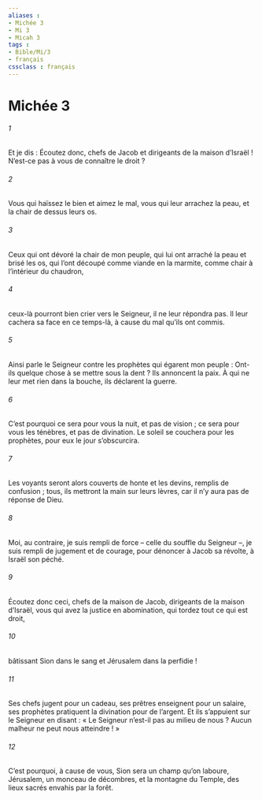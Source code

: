 ```yaml
---
aliases : 
- Michée 3
- Mi 3
- Micah 3
tags : 
- Bible/Mi/3
- français
cssclass : français
---
```


# Michée 3

###### 1
Et je dis :
Écoutez donc, chefs de Jacob
et dirigeants de la maison d’Israël !
N’est-ce pas à vous de connaître le droit ?
###### 2
Vous qui haïssez le bien et aimez le mal,
vous qui leur arrachez la peau,
et la chair de dessus leurs os.
###### 3
Ceux qui ont dévoré la chair de mon peuple,
qui lui ont arraché la peau et brisé les os,
qui l’ont découpé comme viande en la marmite,
comme chair à l’intérieur du chaudron,
###### 4
ceux-là pourront bien crier vers le Seigneur,
il ne leur répondra pas.
Il leur cachera sa face en ce temps-là,
à cause du mal qu’ils ont commis.
###### 5
Ainsi parle le Seigneur
contre les prophètes qui égarent mon peuple :
Ont-ils quelque chose à se mettre sous la dent ?
Ils annoncent la paix.
À qui ne leur met rien dans la bouche,
ils déclarent la guerre.
###### 6
C’est pourquoi ce sera pour vous la nuit,
et pas de vision ;
ce sera pour vous les ténèbres,
et pas de divination.
Le soleil se couchera pour les prophètes,
pour eux le jour s’obscurcira.
###### 7
Les voyants seront alors couverts de honte
et les devins, remplis de confusion ;
tous, ils mettront la main sur leurs lèvres,
car il n’y aura pas de réponse de Dieu.
###### 8
Moi, au contraire, je suis rempli de force
– celle du souffle du Seigneur –,
je suis rempli de jugement et de courage,
pour dénoncer à Jacob sa révolte,
à Israël son péché.
###### 9
Écoutez donc ceci, chefs de la maison de Jacob,
dirigeants de la maison d’Israël,
vous qui avez la justice en abomination,
qui tordez tout ce qui est droit,
###### 10
bâtissant Sion dans le sang
et Jérusalem dans la perfidie !
###### 11
Ses chefs jugent pour un cadeau,
ses prêtres enseignent pour un salaire,
ses prophètes pratiquent la divination pour de l’argent.
Et ils s’appuient sur le Seigneur en disant :
« Le Seigneur n’est-il pas au milieu de nous ?
Aucun malheur ne peut nous atteindre ! »
###### 12
C’est pourquoi, à cause de vous,
Sion sera un champ qu’on laboure,
Jérusalem, un monceau de décombres,
et la montagne du Temple, des lieux sacrés envahis par la forêt.
